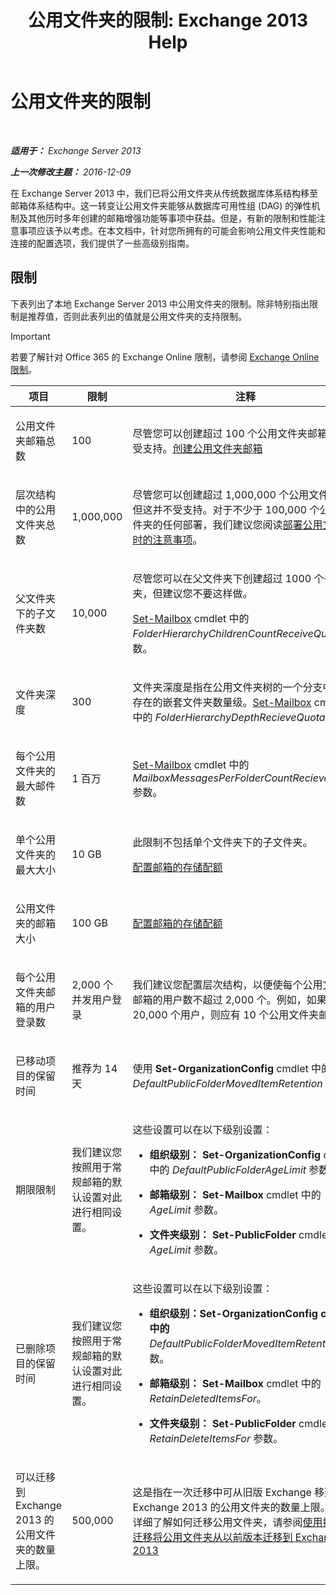﻿---
title: '公用文件夹的限制: Exchange 2013 Help'
TOCTitle: 公用文件夹的限制
ms:assetid: 709b075e-9584-484b-bcaa-e781c26497b4
ms:mtpsurl: https://technet.microsoft.com/zh-cn/library/Dn594582(v=EXCHG.150)
ms:contentKeyID: 61170967
ms.date: 01/11/2018
mtps_version: v=EXCHG.150
ms.translationtype: HT
---

# 公用文件夹的限制

 

_**适用于：** Exchange Server 2013_

_**上一次修改主题：** 2016-12-09_

在 Exchange Server 2013 中，我们已将公用文件夹从传统数据库体系结构移至邮箱体系结构中。这一转变让公用文件夹能够从数据库可用性组 (DAG) 的弹性机制及其他历时多年创建的邮箱增强功能等事项中获益。但是，有新的限制和性能注意事项应该予以考虑。在本文档中，针对您所拥有的可能会影响公用文件夹性能和连接的配置选项，我们提供了一些高级别指南。

## 限制

下表列出了本地 Exchange Server 2013 中公用文件夹的限制。除非特别指出限制是推荐值，否则此表列出的值就是公用文件夹的支持限制。

> [!IMPORTANT]  
> 若要了解针对 Office 365 的 Exchange Online 限制，请参阅 <a href="https://go.microsoft.com/fwlink/?linkid=391188">Exchange Online 限制</a>。



<table>
<colgroup>
<col style="width: 33%" />
<col style="width: 33%" />
<col style="width: 33%" />
</colgroup>
<thead>
<tr class="header">
<th>项目</th>
<th>限制</th>
<th>注释</th>
</tr>
</thead>
<tbody>
<tr class="odd">
<td><p>公用文件夹邮箱总数</p></td>
<td><p>100</p></td>
<td><p>尽管您可以创建超过 100 个公用文件夹邮箱，但不受支持。<a href="create-a-public-folder-mailbox-exchange-2013-help.md">创建公用文件夹邮箱</a></p></td>
</tr>
<tr class="even">
<td><p>层次结构中的公用文件夹总数</p></td>
<td><p>1,000,000</p></td>
<td><p>尽管您可以创建超过 1,000,000 个公用文件夹，但这并不受支持。对于不少于 100,000 个公用文件夹的任何部署，我们建议您阅读<a href="considerations-when-deploying-public-folders-exchange-2013-help.md">部署公用文件夹时的注意事项</a>。</p></td>
</tr>
<tr class="odd">
<td><p>父文件夹下的子文件夹数</p></td>
<td><p>10,000</p></td>
<td><p>尽管您可以在父文件夹下创建超过 1000 个子文件夹，但建议您不要这样做。</p>
<p><a href="https://technet.microsoft.com/zh-cn/library/bb123981(v=exchg.150)">Set-Mailbox</a> cmdlet 中的 <em>FolderHierarchyChildrenCountReceiveQuota</em> 参数。</p></td>
</tr>
<tr class="even">
<td><p>文件夹深度</p></td>
<td><p>300</p></td>
<td><p>文件夹深度是指在公用文件夹树的一个分支中可以存在的嵌套文件夹数量级。<a href="https://technet.microsoft.com/zh-cn/library/bb123981(v=exchg.150)">Set-Mailbox</a> cmdlet 中的 <em>FolderHierarchyDepthRecieveQuota</em> 参数。</p></td>
</tr>
<tr class="odd">
<td><p>每个公用文件夹的最大邮件数</p></td>
<td><p>1 百万</p></td>
<td><p><a href="https://technet.microsoft.com/zh-cn/library/bb123981(v=exchg.150)">Set-Mailbox</a> cmdlet 中的 <em>MailboxMessagesPerFolderCountRecieveQuota</em> 参数。</p></td>
</tr>
<tr class="even">
<td><p>单个公用文件夹的最大大小</p></td>
<td><p>10 GB</p></td>
<td><p>此限制不包括单个文件夹下的子文件夹。</p>
<p><a href="configure-storage-quotas-for-a-mailbox-exchange-2013-help.md">配置邮箱的存储配额</a></p></td>
</tr>
<tr class="odd">
<td><p>公用文件夹的邮箱大小</p></td>
<td><p>100 GB</p></td>
<td><p><a href="configure-storage-quotas-for-a-mailbox-exchange-2013-help.md">配置邮箱的存储配额</a></p></td>
</tr>
<tr class="even">
<td><p>每个公用文件夹邮箱的用户登录数</p></td>
<td><p>2,000 个并发用户登录</p></td>
<td><p>我们建议您配置层次结构，以便使每个公用文件夹邮箱的用户数不超过 2,000 个。例如，如果您有 20,000 个用户，则应有 10 个公用文件夹邮箱。</p></td>
</tr>
<tr class="odd">
<td><p>已移动项目的保留时间</p></td>
<td><p>推荐为 14 天</p></td>
<td><p>使用 <strong>Set-OrganizationConfig</strong> cmdlet 中的 <em>DefaultPublicFolderMovedItemRetention</em> 参数。</p></td>
</tr>
<tr class="even">
<td><p>期限限制</p></td>
<td><p>我们建议您按照用于常规邮箱的默认设置对此进行相同设置。</p></td>
<td><p>这些设置可以在以下级别设置：</p>
<ul>
<li><p><strong>组织级别：</strong> <strong>Set-OrganizationConfig</strong> cmdlet 中的 <em>DefaultPublicFolderAgeLimit</em> 参数。</p></li>
<li><p><strong>邮箱级别：</strong> <strong>Set-Mailbox</strong> cmdlet 中的 <em>AgeLimit</em> 参数。</p></li>
<li><p><strong>文件夹级别：</strong> <strong>Set-PublicFolder</strong> cmdlet 中的 <em>AgeLimit</em> 参数。</p></li>
</ul>
<p></p></td>
</tr>
<tr class="odd">
<td><p>已删除项目的保留时间</p></td>
<td><p>我们建议您按照用于常规邮箱的默认设置对此进行相同设置。</p></td>
<td><p>这些设置可以在以下级别设置：</p>
<ul>
<li><p><strong>组织级别：Set-OrganizationConfig cmdlet 中的</strong> <em>DefaultPublicFolderMovedItemRetention</em> 参数。</p></li>
<li><p><strong>邮箱级别：</strong> <strong>Set-Mailbox</strong> cmdlet 中的 <em>RetainDeletedItemsFor</em>。</p></li>
<li><p><strong>文件夹级别：</strong> <strong>Set-PublicFolder</strong> cmdlet 中的 <em>RetainDeleteItemsFor</em> 参数。</p></li>
</ul></td>
</tr>
<tr class="even">
<td><p>可以迁移到 Exchange 2013 的公用文件夹的数量上限。</p></td>
<td><p>500,000</p></td>
<td><p>这是指在一次迁移中可从旧版 Exchange 移到 Exchange 2013 的公用文件夹的数量上限。若要详细了解如何迁移公用文件夹，请参阅<a href="use-batch-migration-to-migrate-public-folders-to-exchange-2013-from-previous-versions-exchange-2013-help.md">使用批处理迁移将公用文件夹从以前版本迁移到 Exchange 2013</a></p></td>
</tr>
</tbody>
</table>

